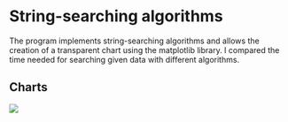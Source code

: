 
# String-searching algorithms

The program implements string-searching algorithms and allows the creation of a transparent chart using the matplotlib library. I compared the time needed for searching given data with different algorithms.

## Charts

![](https://github.com/lukassw1/)